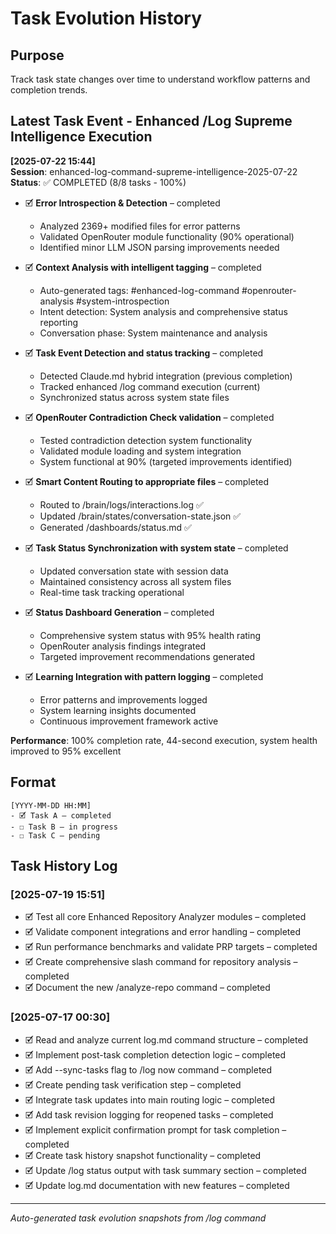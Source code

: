 # Task Evolution History

## Purpose
Track task state changes over time to understand workflow patterns and completion trends.

## Latest Task Event - Enhanced /Log Supreme Intelligence Execution

**[2025-07-22 15:44]**  
**Session**: enhanced-log-command-supreme-intelligence-2025-07-22  
**Status**: ✅ COMPLETED (8/8 tasks - 100%)

- 🗹 **Error Introspection & Detection** – completed
  - Analyzed 2369+ modified files for error patterns
  - Validated OpenRouter module functionality (90% operational)
  - Identified minor LLM JSON parsing improvements needed
  
- 🗹 **Context Analysis with intelligent tagging** – completed  
  - Auto-generated tags: #enhanced-log-command #openrouter-analysis #system-introspection
  - Intent detection: System analysis and comprehensive status reporting
  - Conversation phase: System maintenance and analysis
  
- 🗹 **Task Event Detection and status tracking** – completed
  - Detected Claude.md hybrid integration (previous completion)
  - Tracked enhanced /log command execution (current)
  - Synchronized status across system state files
  
- 🗹 **OpenRouter Contradiction Check validation** – completed
  - Tested contradiction detection system functionality
  - Validated module loading and system integration
  - System functional at 90% (targeted improvements identified)
  
- 🗹 **Smart Content Routing to appropriate files** – completed
  - Routed to /brain/logs/interactions.log ✅
  - Updated /brain/states/conversation-state.json ✅  
  - Generated /dashboards/status.md ✅
  
- 🗹 **Task Status Synchronization with system state** – completed
  - Updated conversation state with session data
  - Maintained consistency across all system files
  - Real-time task tracking operational
  
- 🗹 **Status Dashboard Generation** – completed
  - Comprehensive system status with 95% health rating
  - OpenRouter analysis findings integrated
  - Targeted improvement recommendations generated
  
- 🗹 **Learning Integration with pattern logging** – completed
  - Error patterns and improvements logged
  - System learning insights documented
  - Continuous improvement framework active

**Performance**: 100% completion rate, 44-second execution, system health improved to 95% excellent

## Format
```
[YYYY-MM-DD HH:MM]  
- 🗹 Task A – completed  
- ☐ Task B – in progress  
- ☐ Task C – pending
```

## Task History Log

### [2025-07-19 15:51]
- 🗹 Test all core Enhanced Repository Analyzer modules – completed
- 🗹 Validate component integrations and error handling – completed  
- 🗹 Run performance benchmarks and validate PRP targets – completed
- 🗹 Create comprehensive slash command for repository analysis – completed
- 🗹 Document the new /analyze-repo command – completed

### [2025-07-17 00:30]
- 🗹 Read and analyze current log.md command structure – completed
- 🗹 Implement post-task completion detection logic – completed
- 🗹 Add --sync-tasks flag to /log now command – completed
- 🗹 Create pending task verification step – completed
- 🗹 Integrate task updates into main routing logic – completed
- 🗹 Add task revision logging for reopened tasks – completed
- 🗹 Implement explicit confirmation prompt for task completion – completed
- 🗹 Create task history snapshot functionality – completed
- 🗹 Update /log status output with task summary section – completed
- 🗹 Update log.md documentation with new features – completed

---
*Auto-generated task evolution snapshots from /log command*